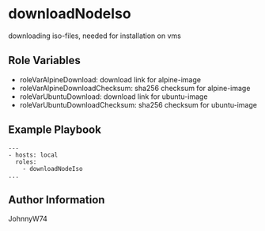 downloadNodeIso
=========

downloading iso-files, needed for installation on vms

Role Variables
--------------

* roleVarAlpineDownload: download link for alpine-image
* roleVarAlpineDownloadChecksum: sha256 checksum for alpine-image
* roleVarUbuntuDownload: download link for ubuntu-image
* roleVarUbuntuDownloadChecksum: sha256 checksum for ubuntu-image

Example Playbook
----------------

```
---
- hosts: local
  roles:
    - downloadNodeIso
...
```

Author Information
------------------

JohnnyW74